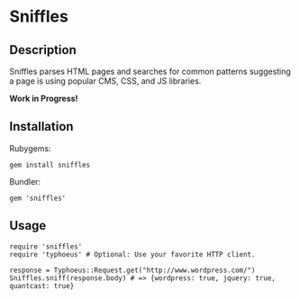 # Sniffles
## Description
Sniffles parses HTML pages and searches for common patterns suggesting a page is using popular CMS, CSS, and JS libraries.

**Work in Progress!**

## Installation
Rubygems:

`gem install sniffles`

Bundler:

`gem 'sniffles'`

## Usage
    require 'sniffles'
    require 'typhoeus' # Optional: Use your favorite HTTP client.
    
    response = Typhoeus::Request.get("http://www.wordpress.com/")
    Sniffles.sniff(response.body) # => {wordpress: true, jquery: true, quantcast: true}